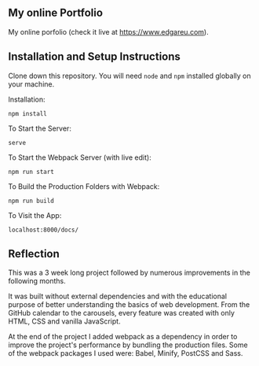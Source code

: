 ## My online Portfolio

My online porfolio (check it live at https://www.edgareu.com).

## Installation and Setup Instructions

Clone down this repository. You will need `node` and `npm` installed globally on your machine.

Installation:

`npm install`

To Start the Server:

`serve`

To Start the Webpack Server (with live edit):

`npm run start`

To Build the Production Folders with Webpack:

`npm run build`

To Visit the App:

`localhost:8000/docs/`

## Reflection

This was a 3 week long project followed by numerous improvements in the following months.

It was built without external dependencies and with the educational purpose of better understanding the basics of web development. From the GitHub calendar to the carousels, every feature was created with only HTML, CSS and vanilla JavaScript.

At the end of the project I added webpack as a dependency in order to improve the project's performance by bundling the production files. Some of the webpack packages I used were: Babel, Minify, PostCSS and Sass.
